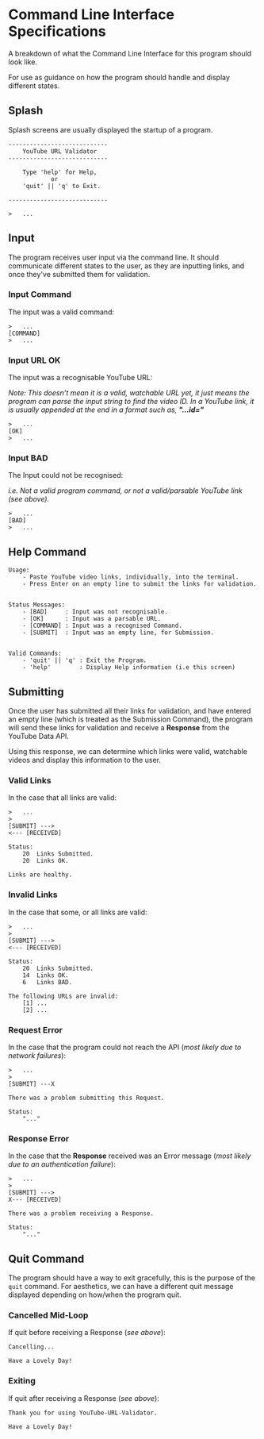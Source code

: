 # Command Line Interface Specifications

A breakdown of what the Command Line Interface for this program should look like.

For use as guidance on how the program should handle and display different states.

## Splash
Splash screens are usually displayed the startup of a program.

    ----------------------------
        YouTube URL Validator   
    ----------------------------

        Type 'help' for Help,
                or
        'quit' || 'q' to Exit.

    ----------------------------

    >   ...

## Input
The program receives user input via the command line.
It should communicate different states to the user, as they are inputting links,
and once they've submitted them for validation.

### Input Command
The input was a valid command:

    >   ...
    [COMMAND]
    >   ...
    
### Input URL OK
The input was a recognisable YouTube URL:

*Note: This doesn't mean it is a valid, watchable URL yet,
it just means the program can parse the input string to find the video ID.
In a YouTube link, it is usually appended at the end in a format such as, **"...id="***

    >   ...
    [OK]
    >   ...

### Input BAD
The Input could not be recognised:

*i.e. Not a valid program command, or not a valid/parsable YouTube link (see above).*

    >   ...
    [BAD]
    >   ...

## Help Command

    Usage:
        - Paste YouTube video links, individually, into the terminal.
        - Press Enter on an empty line to submit the links for validation.


    Status Messages:
        - [BAD]     : Input was not recognisable.
        - [OK]      : Input was a parsable URL.
        - [COMMAND] : Input was a recognised Command.
        - [SUBMIT]  : Input was an empty line, for Submission.


    Valid Commands:
        - 'quit' || 'q' : Exit the Program.
        - 'help'        : Display Help information (i.e this screen)


## Submitting
Once the user has submitted all their links for validation,
and have entered an empty line (which is treated as the Submission Command),
the program will send these links for validation and receive a **Response**
from the YouTube Data API.

Using this response, we can determine which links were valid, 
watchable videos and display this information to the user.

### Valid Links
In the case that all links are valid:

    >   ...
    >
    [SUBMIT] --->
    <--- [RECEIVED]
    
    Status:
        20  Links Submitted.
        20  Links OK.

    Links are healthy.

### Invalid Links
In the case that some, or all links are valid:

    >   ...
    >
    [SUBMIT] --->
    <--- [RECEIVED]
    
    Status:
        20  Links Submitted.
        14  Links OK.
        6   Links BAD.

    The following URLs are invalid:
        [1] ...
        [2] ...

### Request Error
In the case that the program could not reach the API (*most likely due to network failures*):

    >   ...
    >
    [SUBMIT] ---X

    There was a problem submitting this Request.

    Status:
        "..."

### Response Error
In the case that the **Response** received was an Error message 
(*most likely due to an authentication failure*):

    >   ...
    >
    [SUBMIT] --->
    X--- [RECEIVED]

    There was a problem receiving a Response.

    Status:
        "..."

## Quit Command
The program should have a way to exit gracefully, 
this is the purpose of the `quit` command.
For aesthetics, we can have a different quit message displayed depending on how/when the program quit.

### Cancelled Mid-Loop
If quit before receiving a Response (*see above*):

    Cancelling...

    Have a Lovely Day!

### Exiting
If quit after receiving a Response (*see above*):

    Thank you for using YouTube-URL-Validator.

    Have a Lovely Day!